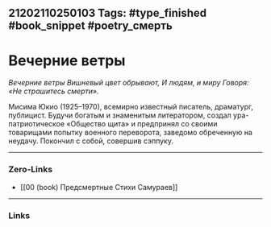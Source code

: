 21202110250103
Tags: #type_finished #book_snippet #poetry_смерть
---
# Вечерние ветры

*Вечерние ветры
Вишневый цвет обрывают,
И людям, и миру
Говоря:
«Не страшитесь смерти».*

Мисима Юкио (1925–1970), всемирно известный писатель, драматург, публицист. Будучи богатым и знаменитым литератором, создал ура-патриотическое «Общество щита» и предпринял со своими товарищами попытку военного переворота, заведомо обреченную на неудачу. Покончил с собой, совершив сэппуку. 

---
### Zero-Links
- [[00 (book) Предсмертные Стихи Самураев]]
---
### Links
